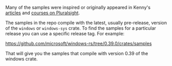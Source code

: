 Many of the samples were inspired or originally appeared in Kenny's [articles](https://kennykerr.ca/articles/) and [courses on Pluralsight](https://kennykerr.ca/courses/). 

The samples in the repo compile with the latest, usually pre-release, version of the `windows` or `windows-sys` crate. 
To find the samples for a particular release you can use a specific release tag. For example:

https://github.com/microsoft/windows-rs/tree/0.39.0/crates/samples

That will give you the samples that compile with version 0.39 of the windows crate.
